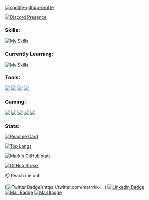 [![spotify-github-profile](https://spotify-github-profile.vercel.app/api/view?uid=31g6pxuqjgldbv3fu6mnlzu45jpq&cover_image=true&theme=default&bar_color=53b14f&bar_color_cover=false)](https://github.com/kittinan/spotify-github-profile)<br>

[![Discord Presence](https://lanyard.cnrad.dev/api/814406096022011934)](https://discord.com/users/814406096022011934)

<h3 align="left">Skills:</h3>

[![My Skills](https://skillicons.dev/icons?i=html,css,js,python)](https://github.com/marrrkkk/marrrkkk)

<h3 align="left">Currently Learning:</h3>

[![My Skills](https://skillicons.dev/icons?i=cpp,java)](https://github.com/marrrkkk/marrrkkk)

<h3 align="left">Tools:</h3>
<a href="https://code.visualstudio.com"><img src="https://img.shields.io/badge/Visual%20Studio%20Code-0078d7.svg?style=for-the-badge&logo=visual-studio-code&logoColor=white"></a>
<a href="https://www.google.com/chrome/"><img src="https://img.shields.io/badge/Google%20Chrome-4285F4?style=for-the-badge&logo=GoogleChrome&logoColor=white"></a>
<a href="https://www.opera.com/gx"><img src="https://img.shields.io/badge/Opera-FF1B2D?style=for-the-badge&logo=Opera&logoColor=white"></a>
<a href="https://www.microsoft.com/software-download/windows11"><img src="https://img.shields.io/badge/Windows%2011-%230079d5.svg?style=for-the-badge&logo=Windows%2011&logoColor=white"></a>

<h3 align="left">Gaming:</h3>
<a href="https://www.blizzard.com/en-us/"><img src="https://img.shields.io/badge/battle.net-%2300AEFF.svg?style=for-the-badge&logo=battle.net&logoColor=white"><a>
<a href="https://store.epicgames.com/en-US/"><img src="https://img.shields.io/badge/epicgames-%23313131.svg?style=for-the-badge&logo=epicgames&logoColor=white"></a>
<a href="https://www.riotgames.com/en"><img src="https://img.shields.io/badge/riotgames-D32936.svg?style=for-the-badge&logo=riotgames&logoColor=white"><a>
<a href="https://steamcommunity.com/id/marrrkkk/"><img src="https://img.shields.io/badge/steam-%23000000.svg?style=for-the-badge&logo=steam&logoColor=white"></a>
<a href="https://www.ubisoft.com/en-gb/"><img src="https://img.shields.io/badge/Ubisoft-%23F5F5F5.svg?style=for-the-badge&logo=Ubisoft&logoColor=black"></a>

<h3>Stats:</h3>

[![Readme Card](https://github-readme-stats.vercel.app/api/pin/?username=marrrkkk&theme=tokyonight&repo=SnipeBot)](https://github.com/marrrkkk/SnipeBot)

[![Top Langs](https://github-readme-stats.vercel.app/api/top-langs/?username=marrrkkk&theme=tokyonight&layout=compact)](https://github.com/marrrkkk/marrrkkk)

![Mark's GitHub stats](https://github-readme-stats.vercel.app/api?username=marrrkkk&theme=tokyonight&show_icons=true)

[![GitHub Streak](https://streak-stats.demolab.com?user=marrrkkk&theme=tokyonight)](https://git.io/streak-stats)

:mailbox: Reach me out!

[![Twitter Badge](https://img.shields.io/badge/-@marrrkkk__-1ca0f1?style=flat&labelColor=1ca0f1&logo=twitter&logoColor=white&link=https://twitter.com/marrrkkk__)](https://twitter.com/marrrkkk__) [![Linkedin Badge](https://img.shields.io/badge/-Mark_Louie-0e76a8?style=flat&labelColor=0e76a8&logo=linkedin&logoColor=white)](https://www.linkedin.com/in/mark-louie-alvarez-b90162257/) [![Mail Badge](https://img.shields.io/badge/-@marklouiealvarez_-e84393?style=flat&labelColor=e84393&logo=instagram&logoColor=white)](https://instagram.com/marklouiealvarez_) [![Mail Badge](https://img.shields.io/badge/-definitelynotmark13-c0392b?style=flat&labelColor=c0392b&logo=gmail&logoColor=white)](mailto:definitelynotmark13@gmail.com)

